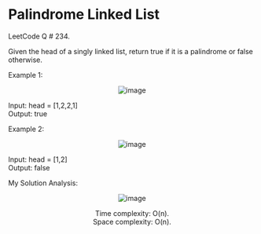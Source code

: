 # Palindrome Linked List

LeetCode Q # 234.

Given the head of a singly linked list, return true if it is a palindrome or false otherwise.

Example 1:

<div align = "center">

  ![image](https://github.com/xo-azeem/Palindrome-Linked-List-LeetCode/assets/171427226/ce096f5c-2a21-47c1-a13f-7b913d039153)

</div>

Input: head = [1,2,2,1]</br>
Output: true

Example 2:

<div align = "center">

  ![image](https://github.com/xo-azeem/Palindrome-Linked-List-LeetCode/assets/171427226/3054098a-4068-4fa0-94e9-c9a4ec4b6f90)

</div>


Input: head = [1,2]</br>
Output: false

My Solution Analysis:

<div align = "center">

  ![image](https://github.com/xo-azeem/Palindrome-Linked-List-LeetCode/assets/171427226/6eff55d0-de3b-443e-91ce-44047bef5bf3)

  Time complexity: O(n).</br>Space complexity: O(n).
</div>
